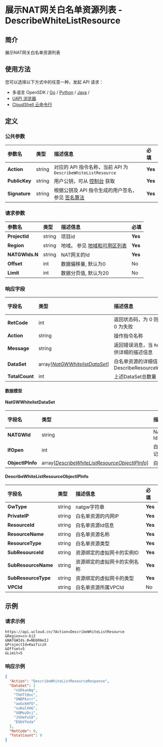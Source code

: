 # 展示NAT网关白名单资源列表 - DescribeWhiteListResource

## 简介

展示NAT网关白名单资源列表






## 使用方法

您可以选择以下方式中的任意一种，发起 API 请求：
- 多语言 OpenSDK / [Go](https://github.com/ucloud/ucloud-sdk-go) / [Python](https://github.com/ucloud/ucloud-sdk-python3) / [Java](https://github.com/ucloud/ucloud-sdk-java) /
- [UAPI 浏览器](https://console.ucloud.cn/uapi/detail?id=DescribeWhiteListResource)
- [CloudShell 云命令行](https://shell.ucloud.cn/)


## 定义

### 公共参数

| 参数名 | 类型 | 描述信息 | 必填 |
|:---|:---|:---|:---|
| **Action**     | string  | 对应的 API 指令名称，当前 API 为 `DescribeWhiteListResource`                        | **Yes** |
| **PublicKey**  | string  | 用户公钥，可从 [控制台](https://console.ucloud.cn/uapi/apikey) 获取                                             | **Yes** |
| **Signature**  | string  | 根据公钥及 API 指令生成的用户签名，参见 [签名算法](api/summary/signature.md)  | **Yes** |

### 请求参数

| 参数名 | 类型 | 描述信息 | 必填 |
|:---|:---|:---|:---|
| **ProjectId** | string | 项目id |**Yes**|
| **Region** | string | 地域。 参见 [地域和可用区列表](https://docs.ucloud.cn/api/summary/regionlist) |**Yes**|
| **NATGWIds.N** | string | NAT网关的Id |**Yes**|
| **Offset** | int | 数据偏移量, 默认为0 |No|
| **Limit** | int | 数据分页值, 默认为20 |No|

### 响应字段

| 字段名 | 类型 | 描述信息 | 必填 |
|:---|:---|:---|:---|
| **RetCode** | int | 返回状态码，为 0 则为成功返回，非 0 为失败 |**Yes**|
| **Action** | string | 操作指令名称 |**Yes**|
| **Message** | string | 返回错误消息，当 `RetCode` 非 0 时提供详细的描述信息 |No|
| **DataSet** | array[[*NatGWWhitelistDataSet*](#NatGWWhitelistDataSet)] | 白名单资源的详细信息，详见DescribeResourceWhiteListDataSet |**Yes**|
| **TotalCount** | int | 上述DataSet总数量 |**Yes**|

#### 数据模型


#### NatGWWhitelistDataSet

| 字段名 | 类型 | 描述信息 | 必填 |
|:---|:---|:---|:---|
| **NATGWId** | string | NATGateWay Id |**Yes**|
| **IfOpen** | int | 白名单开关标记 |**Yes**|
| **ObjectIPInfo** | array[[*DescribeWhiteListResourceObjectIPInfo*](#DescribeWhiteListResourceObjectIPInfo)] | 白名单详情 |**Yes**|

#### DescribeWhiteListResourceObjectIPInfo

| 字段名 | 类型 | 描述信息 | 必填 |
|:---|:---|:---|:---|
| **GwType** | string | natgw字符串 |**Yes**|
| **PrivateIP** | string | 白名单资源的内网IP |**Yes**|
| **ResourceId** | string | 白名单资源Id信息 |**Yes**|
| **ResourceName** | string | 白名单资源名称 |**Yes**|
| **ResourceType** | string | 白名单资源类型 |**Yes**|
| **SubResourceId** | string | 资源绑定的虚拟网卡的实例ID |**Yes**|
| **SubResourceName** | string | 资源绑定的虚拟网卡的实例名称 |**Yes**|
| **SubResourceType** | string | 资源绑定的虚拟网卡的类型 |**Yes**|
| **VPCId** | string | 白名单资源所属VPCId |No|

## 示例

### 请求示例
    
```
https://api.ucloud.cn/?Action=DescribeWhiteListResource
&Region=cn-bj2
&NATGWIds.0=NbbRAeIJ
&ProjectId=KwzficzX
&Offset=5
&Limit=5
```

### 响应示例
    
```json
{
  "Action": "DescribeWhiteListResourceResponse",
  "DataSet": [
    "nSRkanNq",
    "TkHTtQoc",
    "ONBPkxrr",
    "aoGskHfU",
    "suKalXHG",
    "UQMozDcj",
    "JVOeFxGX",
    "EUbVfeda"
  ],
  "RetCode": 0,
  "TotalCount": 9
}
```





